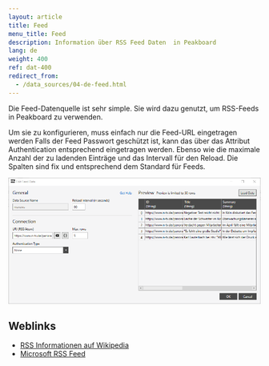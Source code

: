 ```yaml
---
layout: article
title: Feed
menu_title: Feed
description: Information über RSS Feed Daten  in Peakboard
lang: de
weight: 400
ref: dat-400
redirect_from:
  - /data_sources/04-de-feed.html
---
```


Die Feed-Datenquelle ist sehr simple. Sie wird dazu genutzt, um RSS-Feeds in Peakboard zu verwenden.

Um sie zu konfigurieren, muss einfach nur die Feed-URL eingetragen werden Falls der Feed Passwort geschützt ist, kann das über das Attribut Authentication entsprechend eingetragen werden. Ebenso wie die maximale Anzahl der zu ladenden Einträge und das Intervall für den Reload. Die Spalten sind fix und entsprechend dem Standard für Feeds.

 ![Add Data Dialog](/assets/images/data-sources/feed/feed-add-data-dialog.png)

## Weblinks

- [RSS Informationen auf Wikipedia](https://de.wikipedia.org/wiki/RSS_(Web-Feed))
- [Microsoft RSS Feed](http://www.finanzen.net/rss/Microsoft-RSS-Feed)
